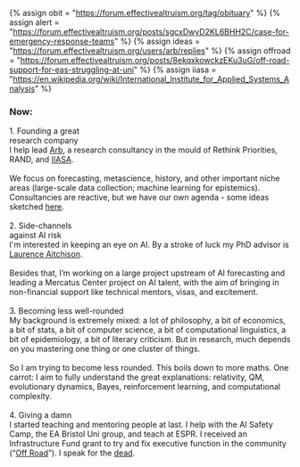 {%	assign obit = "https://forum.effectivealtruism.org/tag/obituary"		%}
{%	assign alert = "https://forum.effectivealtruism.org/posts/sgcxDwyD2KL6BHH2C/case-for-emergency-response-teams"	%}
{%	assign ideas = "https://forum.effectivealtruism.org/users/arb/replies"	%}
{%	assign offroad = "https://forum.effectivealtruism.org/posts/8ekqxkowckzEKu3uG/off-road-support-for-eas-struggling-at-uni"	%}
{%	assign iiasa = "https://en.wikipedia.org/wiki/International_Institute_for_Applied_Systems_Analysis"	%}

<div class="accordion" id="nowacc">	

<h3 id="nowacc">Now:</h3>
<div>	
	<div class="note">
	  <div class="title">
		1. Founding a great<br class="break">
		research company
	  </div>
	  <div class="insides">
	<!--  -->
		I help lead <a href="https://arbresearch.com">Arb</a>, a research consultancy in the mould of Rethink Priorities, RAND, and <a href="{{iiasa}}">IIASA</a>.<br><br> 	
		We focus on forecasting, metascience, history, and other important niche areas (large-scale data collection; machine learning for epistemics). 
		Consultancies are reactive, but we have our own agenda - some ideas sketched <a href="{{ideas}}">here</a>. 
	<br><br> 
	<!-- Even great researchers often lack communication skills, people skills, particular engineering skills, or academic shibboleths. As a result, there's a shortage of research managers and technical generalists. I’m the latter already and I'm working on the former. -->
<!--  -->
<!--  -->
	<!-- <br>
	I most enjoy the start and the end of projects. -->
		</div>
	</div>
<!--  -->
<!--  -->
	<div class="note">
	  <div class="title">
		2. Side-channels<br class="break"> against AI risk
	  </div>
	  	<div class="insides">
			I'm interested in keeping an eye on AI. By a stroke of luck my PhD advisor is <a href="{{la}}">Laurence Aitchison</a>. <br><br>
			Besides that, I’m working on a large project upstream of AI forecasting and leading a Mercatus Center project on AI talent, with the aim of bringing in non-financial support like technical mentors, visas, and excitement. 
		<br><br>
		</div>
	</div>
<!--  -->
<!--  -->
	<div class="note">
	  <div class="title">
		3. Becoming less well-rounded
	  </div>
	  <div class="insides">
		My background is extremely mixed: a lot of philosophy, a bit of economics, a bit of stats, a bit of computer science, a bit of computational linguistics, a bit of epidemiology, a bit of literary criticism. But in research, much depends on you mastering one thing or one cluster of things.<br><br>So I am trying to become less rounded. This boils down to more maths. One carrot: I aim to fully understand the great explanations: relativity, QM, evolutionary dynamics, Bayes, reinforcement learning, and computational complexity. 
		<br><br>
		</div>
	</div>
<!--  -->
<!--  -->
	<div class="note">
	  <div class="title">
		4. Giving a damn
	  </div>
	  <div class="insides">
		I started teaching and mentoring people at last. I help with the AI Safety Camp, the EA Bristol Uni group, and teach at ESPR. I received an Infrastructure Fund grant to try and fix executive function in the community (“<a href="{{offroad}}">Off Road</a>”). I speak for the <a href="{{obit}}">dead</a>.
		<br><br>
	</div>
	</div>
<!--  -->
<!--  -->
	<!-- <h3>Living in the Bahamas</h3>
	I'm on sabbatical in a wonderful community on the island of Nassau. The effect of being surrounded by ambitious kind people is striking.<br>
	<a href="https://www.goodreads.com/review/list/68316850-gavin?shelf=currently-reading">Reading</a>. <i>Watching</i>: Nothing at all.
	<br><br> -->
	
<style>
	.bot {
		padding-bottom: 15px;
	}	
</style>
</div>

</div>
